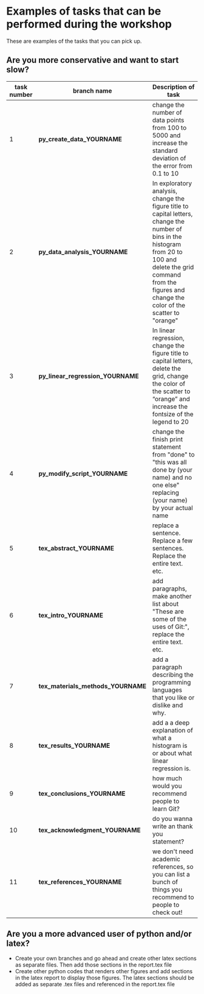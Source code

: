 # Examples of tasks that can be performed during the workshop

These are examples of the tasks that you can pick up.

## Are you more conservative and want to start slow?

task number |**branch name** | Description of task
--- | --- | ---
1 |**py_create_data_YOURNAME** | change the number of data points from 100 to 5000 and increase the standard deviation of the error from 0.1 to 10
2 |**py_data_analysis_YOURNAME** |  In exploratory analysis, change the figure title to capital letters, change the number of bins in the histogram from 20 to 100 and delete the grid command from the figures and change the color of the scatter to "orange"
3 |**py_linear_regression_YOURNAME** |  In linear regression, change the figure title to capital letters, delete the grid, change the color of the scatter to “orange” and increase the fontsize of the legend to 20
4 |**py_modify_script_YOURNAME** |  change the finish print statement from "done" to "this was all done by (your name) and no one else" replacing (your name) by your actual name
5 |**tex_abstract_YOURNAME** | replace a sentence. Replace a few sentences. Replace the entire text. etc.
6 |**tex_intro_YOURNAME** | add paragraphs, make another list about "These are some of the uses of Git:", replace the entire text. etc.
7 |**tex_materials_methods_YOURNAME** | add a paragraph describing the programming languages that you like or dislike and why.
8 |**tex_results_YOURNAME** | add a a deep explanation of what a histogram is or about what linear regression is.
9 |**tex_conclusions_YOURNAME**| how much would you recommend people to learn Git?
10|**tex_acknowledgment_YOURNAME**| do you wanna write an thank you statement?
11|**tex_references_YOURNAME** | we don't need academic references, so you can list a bunch of things you recommend to people to check out!

## Are you a more advanced user of python and/or latex?

- Create your own branches and go ahead and create other latex sections as separate files. Then add those sections in the report.tex file
- Create other python codes that renders other figures and add sections in the latex report to display those figures. The latex sections should be added as separate .tex files and referenced in the report.tex file

